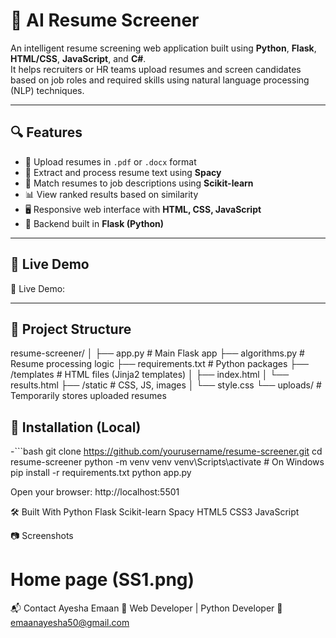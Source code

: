 # 🧠 AI Resume Screener

An intelligent resume screening web application built using **Python**, **Flask**, **HTML/CSS**, **JavaScript**, and **C#**.  
It helps recruiters or HR teams upload resumes and screen candidates based on job roles and required skills using natural language processing (NLP) techniques.

---

## 🔍 Features

- 📄 Upload resumes in `.pdf` or `.docx` format
- 🧠 Extract and process resume text using **Spacy**
- 🧪 Match resumes to job descriptions using **Scikit-learn**
- 📊 View ranked results based on similarity
- 🖥️ Responsive web interface with **HTML, CSS, JavaScript**
- 🧰 Backend built in **Flask (Python)**

---

## 🚀 Live Demo

🔗 Live Demo: 

---

## 📁 Project Structure
resume-screener/
│
├── app.py # Main Flask app
├── algorithms.py # Resume processing logic
├── requirements.txt # Python packages
├── /templates # HTML files (Jinja2 templates)
│ ├── index.html
│ └── results.html
├── /static # CSS, JS, images
│ └── style.css
└── uploads/ # Temporarily stores uploaded resumes



## 🧪 Installation (Local)

-```bash
git clone https://github.com/yourusername/resume-screener.git
cd resume-screener
python -m venv venv
venv\Scripts\activate     # On Windows
pip install -r requirements.txt
python app.py

Open your browser: http://localhost:5501

🛠 Built With
Python
Flask
Scikit-learn
Spacy
HTML5
CSS3
JavaScript

📷 Screenshots
# Home page (SS1.png)

📬 Contact
Ayesha Emaan
💼 Web Developer | Python Developer
📧 emaanayesha50@gmail.com


